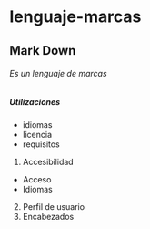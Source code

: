 lenguaje-marcas
===============
## Mark Down
###### Es un lenguaje de marcas

##### Utilizaciones

- idiomas
- licencia
- requisitos


1. Accesibilidad
  - Acceso
  - Idiomas
2. Perfil de usuario
3. Encabezados
